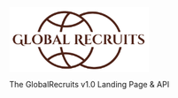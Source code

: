 <img src="logo.png?raw=true" width="50%" height="50%" alt="Global Recruits Logo" style="display:flex;align-items:center;justify-content:center;">

The GlobalRecruits v1.0 Landing Page &amp; API
